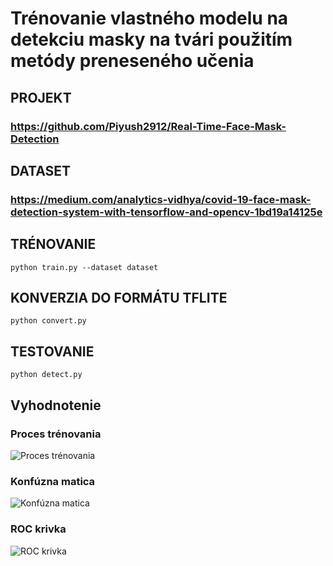 # Trénovanie vlastného modelu na detekciu masky na tvári použitím metódy preneseného učenia

## PROJEKT
### https://github.com/Piyush2912/Real-Time-Face-Mask-Detection

## DATASET
### https://medium.com/analytics-vidhya/covid-19-face-mask-detection-system-with-tensorflow-and-opencv-1bd19a14125e

## TRÉNOVANIE
```python train.py --dataset dataset```

## KONVERZIA DO FORMÁTU TFLITE
```python convert.py```

## TESTOVANIE
```python detect.py```

## Vyhodnotenie

### Proces trénovania
![Proces trénovania](https://github.com/adam-ruzicka/Train-face-mask-detection-transfer-learning/blob/main/plot.png)

### Konfúzna matica
![Konfúzna matica](https://github.com/adam-ruzicka/Train-face-mask-detection-transfer-learning/blob/main/cm.png)

### ROC krivka
![ROC krivka](https://github.com/adam-ruzicka/Train-face-mask-detection-transfer-learning/blob/main/roc.png)
